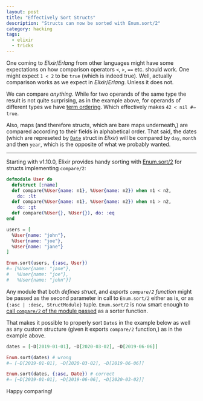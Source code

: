```yaml
---
layout: post
title: "Effectively Sort Structs"
description: "Structs can now be sorted with Enum.sort/2"
category: hacking
tags:
  - elixir
  - tricks
---
```


One coming to _Elixir_/_Erlang_ from other languages might have some expectations on how comparison operators `<`, `>`, `==` etc. should work. One might expect `1 < 2` to be `true` (which is indeed true). Well, actually comparison works as we expect in _Elixir_/_Erlang_. Unless it does not.

We can compare _anything_. While for two operands of the same type the result is not quite surprising, as in the example above, for operands of different types we have [term ordering](https://hexdocs.pm/elixir/master/operators.html#term-ordering). Which effectively makes `42 < nil #⇒ true`.

Also, maps (and therefore structs, which are bare maps underneath,) are compared according to their fields in alphabetical order. That said, the dates (which are represeted by [`Date`](https://hexdocs.pm/elixir/master/Date.html) struct in _Elixir_) will be compared by `day`, `month` and then `year`, which is the opposite of what we probably wanted.

---

Starting with v1.10.0, Elixir provides handy sorting with [Enum.sort/2](https://hexdocs.pm/elixir/master/Enum.html#sort/2-sorting-structs) for structs implementing `compare/2`:

```elixir
defmodule User do
  defstruct [:name]
  def compare(%User{name: n1}, %User{name: n2}) when n1 < n2,
    do: :lt
  def compare(%User{name: n1}, %User{name: n2}) when n1 > n2,
    do: :gt
  def compare(%User{}, %User{}), do: :eq
end

users = [
  %User{name: "john"},
  %User{name: "joe"},
  %User{name: "jane"}
]

Enum.sort(users, {:asc, User})
#⇒ [%User{name: "jane"},
#   %User{name: "joe"},
#   %User{name: "john"}]
```

Any module that both _defines struct_, and _exports `compare/2` function_ might be passed as the second parameter in call to `Enum.sort/2` either as is, or as `{:asc | :desc, StructModule}` tuple. `Enum.sort/2` is now smart enough to [call `compare/2` of the module passed](https://github.com/elixir-lang/elixir/blob/ee758f987b7e240754bf386b903b92d38fb02233/lib/elixir/lib/enum.ex#L2515-L2517) as a sorter function.

That makes it possible to properly sort `Date`s in the example below as well as any custom structure (given it exports `compare/2` function,) as in the example above.

```elixir
dates = [~D[2019-01-01], ~D[2020-03-02], ~D[2019-06-06]]

Enum.sort(dates) # wrong
#⇒ [~D[2019-01-01], ~D[2020-03-02], ~D[2019-06-06]]

Enum.sort(dates, {:asc, Date}) # correct
#⇒ [~D[2019-01-01], ~D[2019-06-06], ~D[2020-03-02]]
```

Happy comparing!
